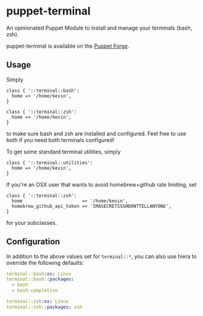 # puppet-terminal

An opinionated Puppet Module to install and manage your terminals (bash, zsh).

puppet-terminal is available on the
[Puppet Forge](https://forge.puppetlabs.com/thekevjames/terminal).

## Usage

Simply

```puppet
class { '::terminal::bash':
  home => '/home/kevin',
}

class { '::terminal::zsh':
  home => '/home/kevin',
}
```

to make sure bash and zsh are installed and configured. Feel free to use both
if you need both terminals configured!

To get some standard terminal utilities, simply

```puppet
class { '::terminal::utilities':
  home => '/home/kevin',
}
```

If you're an OSX user that wants to avoid homebrew+github rate limiting, set

```puppet
class { '::terminal::zsh':
  home                      => '/home/kevin',
  homebrew_github_api_token => 'IMASECRETSSSHDONTTELLANYONE',
}
```

for your subclasses.

## Configuration

In addition to the above values set for `terminal::*`, you can also use
hiera to override the following defaults:

```yaml
terminal::bash:os: Linux
terminal::bash::packages:
  - bash
  - bash-completion

terminal::zsh:os: Linux
terminal::zsh::packages: zsh
```
